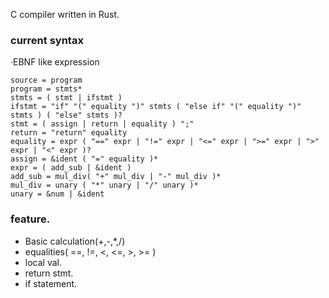 C compiler written in Rust.

### current syntax
·EBNF like expression
```
source = program
program = stmts*
stmts = ( stmt | ifstmt )
ifstmt = "if" "(" equality ")" stmts ( "else if" "(" equality ")" stmts ) ( "else" stmts )?
stmt = ( assign | return | equality ) ";"
return = "return" equality
equality = expr ( "==" expr | "!=" expr | "<=" expr | ">=" expr | ">" expr | "<" expr )?
assign = &ident ( "=" equality )*
expr = ( add_sub | &ident )
add_sub = mul_div( "+" mul_div | "-" mul_div )*
mul_div = unary ( "*" unary | "/" unary )*
unary = &num | &ident
```

### feature.
* Basic calculation(+,-,*,/)
* equalities( ==, !=, <, <=, >, >= )
* local val.
* return stmt.
* if statement.